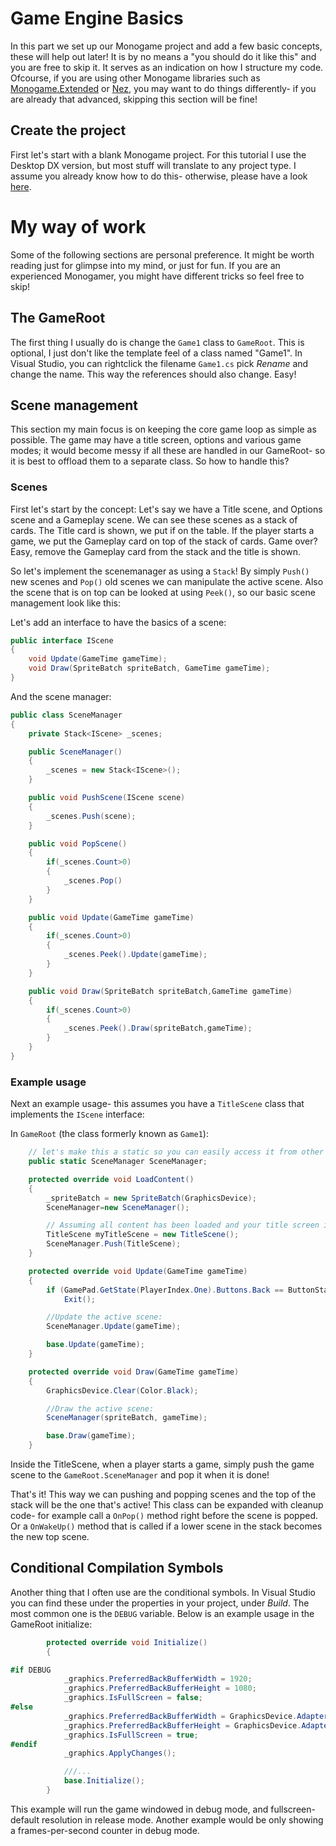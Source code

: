 # Game Engine Basics
In this part we set up our Monogame project and add a few basic concepts, these will help out later!
It is by no means a "you should do it like this" and you are free to skip it. It serves as an indication on how I structure my code. Ofcourse, if you are using other Monogame libraries such as [Monogame.Extended](https://github.com/craftworkgames/MonoGame.Extended) or [Nez](https://github.com/prime31/Nez), you may want to do things differently- if you are already that advanced, skipping this section will be fine!

## Create the project
First let's start with a blank Monogame project. For this tutorial I use the Desktop DX version, but most stuff will translate to any project type. I assume you already know how to do this- otherwise, please have a look [here](https://docs.monogame.net/articles/getting_started/index.html).

# My way of work
Some of the following sections are personal preference. It might be worth reading just for glimpse into my mind, or just for fun. If you are an experienced Monogamer, you might have different tricks so feel free to skip!

## The GameRoot
The first thing I usually do is change the `Game1` class to `GameRoot`. This is optional, I just don't like the template feel of a class named "Game1". In Visual Studio, you can rightclick the filename `Game1.cs` pick *Rename* and change the name. This way the references should also change. Easy!

## Scene management
This section my main focus is on keeping the core game loop as simple as possible. The game may have a title screen, options and various game modes; it would become messy if all these are handled in our GameRoot- so it is best to offload them to a separate class. So how to handle this?

### Scenes
First let's start by the concept: Let's say we have a Title scene, and Options scene and a Gameplay scene. We can see these scenes as a stack of cards. The Title card is shown, we put if on the table. If the player starts a game, we put the Gameplay card on top of the stack of cards. Game over? Easy, remove the Gameplay card from the stack and the title is shown.

So let's implement the scenemanager as using a `Stack`! By simply `Push()` new scenes and `Pop()` old scenes we can manipulate the active scene. Also the scene that is on top can be looked at using `Peek()`, so our basic scene management look like this:

Let's add an interface to have the basics of a scene:
```csharp
public interface IScene
{
    void Update(GameTime gameTime);
    void Draw(SpriteBatch spriteBatch, GameTime gameTime);
}
```

And the scene manager:
```csharp
public class SceneManager
{
    private Stack<IScene> _scenes;

    public SceneManager()
    {
        _scenes = new Stack<IScene>();
    }

    public void PushScene(IScene scene)
    {
        _scenes.Push(scene);
    }

    public void PopScene()
    {
        if(_scenes.Count>0)
        {
            _scenes.Pop()
        }
    }

    public void Update(GameTime gameTime)
    {
        if(_scenes.Count>0)
        {
            _scenes.Peek().Update(gameTime);
        }
    }

    public void Draw(SpriteBatch spriteBatch,GameTime gameTime)
    {
        if(_scenes.Count>0)
        {
            _scenes.Peek().Draw(spriteBatch,gameTime);
        }
    }
}
```
### Example usage
Next an example usage- this assumes you have a `TitleScene` class that implements the `IScene` interface:

In `GameRoot` (the class formerly known as `Game1`):
```csharp
    // let's make this a static so you can easily access it from other points in your game.
    public static SceneManager SceneManager;

    protected override void LoadContent()
    {
        _spriteBatch = new SpriteBatch(GraphicsDevice);
        SceneManager=new SceneManager();

        // Assuming all content has been loaded and your title screen is ready to go!
        TitleScene myTitleScene = new TitleScene();
        SceneManager.Push(TitleScene);
    }

    protected override void Update(GameTime gameTime)
    {
        if (GamePad.GetState(PlayerIndex.One).Buttons.Back == ButtonState.Pressed || Keyboard.GetState().IsKeyDown(Keys.Escape))
            Exit();

        //Update the active scene:
        SceneManager.Update(gameTime);

        base.Update(gameTime);
    }

    protected override void Draw(GameTime gameTime)
    {
        GraphicsDevice.Clear(Color.Black);    

        //Draw the active scene:
        SceneManager(spriteBatch, gameTime);

        base.Draw(gameTime);
    }
```
Inside the TitleScene, when a player starts a game, simply push the game scene to the `GameRoot.SceneManager` and pop it when it is done! 

That's it! This way we can pushing and popping scenes and the top of the stack will be the one that's active! This class can be expanded with cleanup code- for example call a `OnPop()` method right before the scene is popped. Or a `OnWakeUp()` method that is called if a lower scene in the stack becomes the new top scene.

## Conditional Compilation Symbols
Another thing that I often use are the conditional symbols. In Visual Studio you can find these under the properties in your project, under *Build*. The most common one is the `DEBUG` variable. Below is an example usage in the GameRoot initialize:

```csharp
        protected override void Initialize()
        {

#if DEBUG
            _graphics.PreferredBackBufferWidth = 1920;
            _graphics.PreferredBackBufferHeight = 1080;
            _graphics.IsFullScreen = false;
#else
            _graphics.PreferredBackBufferWidth = GraphicsDevice.Adapter.CurrentDisplayMode.Width;
            _graphics.PreferredBackBufferHeight = GraphicsDevice.Adapter.CurrentDisplayMode.Height;
            _graphics.IsFullScreen = true;
#endif
            _graphics.ApplyChanges();

            ///...
            base.Initialize();
        }
```
This example will run the game windowed in debug mode, and fullscreen- default resolution in release mode. Another example would be only showing a frames-per-second counter in debug mode.
